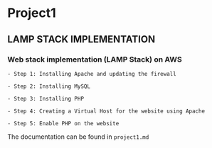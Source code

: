 # Project1

## LAMP STACK IMPLEMENTATION



### Web stack implementation (LAMP Stack) on AWS

	- Step 1: Installing Apache and updating the firewall

    - Step 2: Installing MySQL

    - Step 3: Installing PHP

    - Step 4: Creating a Virtual Host for the website using Apache
    
    - Step 5: Enable PHP on the website 


The documentation can be found in `project1.md`